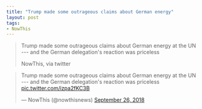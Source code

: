 ```yaml
---
title: "Trump made some outrageous claims about German energy"
layout: post
tags:
- NowThis
---
```


> Trump made some outrageous claims about German energy at the UN --- and the German delegation's reaction was priceless
>
> NowThis, via twitter

<blockquote class="twitter-tweet"><p lang="en" dir="ltr">Trump made some outrageous claims about German energy at the UN --- and the German delegation's reaction was priceless <a href="https://t.co/izpa2fKC3B">pic.twitter.com/izpa2fKC3B</a></p>&mdash; NowThis (@nowthisnews) <a href="https://twitter.com/nowthisnews/status/1044740334306058241?ref_src=twsrc%5Etfw">September 26, 2018</a></blockquote> <script async src="https://platform.twitter.com/widgets.js" charset="utf-8"></script>
